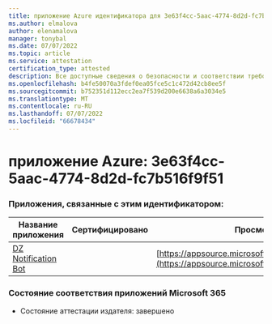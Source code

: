 ```yaml
---
title: приложение Azure идентификатора для 3e63f4cc-5aac-4774-8d2d-fc7b516f9f51
ms.author: elmalova
author: elenamalova
manager: tonybal
ms.date: 07/07/2022
ms.topic: article
ms.service: attestation
certification_type: attested
description: Все доступные сведения о безопасности и соответствии требованиям для 3e63f4cc-5aac-4774-8d2d-fc7b516f9f51.
ms.openlocfilehash: b4fe50070a3fdef0ea05fce5c1c472d42cb8ee5f
ms.sourcegitcommit: b752351d112ecc2ea7f539d200e6638a6a3034e5
ms.translationtype: MT
ms.contentlocale: ru-RU
ms.lasthandoff: 07/07/2022
ms.locfileid: "66678434"
---
```

# <a name="azure-app-id-3e63f4cc-5aac-4774-8d2d-fc7b516f9f51"></a>приложение Azure: 3e63f4cc-5aac-4774-8d2d-fc7b516f9f51


### <a name="apps-associated-with-this-id"></a>Приложения, связанные с этим идентификатором:
| **Название приложения** | **Сертифицировано** | **Просмотр в AppSource** |
|--------------|---------------|-----------------------|
| [DZ Notification Bot](../forward/WA200003839.md) |  | [https://appsource.microsoft.com/product/office/WA200003839](https://appsource.microsoft.com/product/office/WA200003839) |

### <a name="microsoft-365-app-compliance-status"></a>Состояние соответствия приложений Microsoft 365
- Состояние аттестации издателя: завершено
